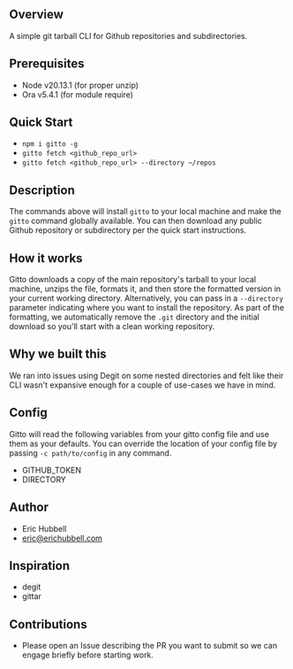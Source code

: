 ## Overview
A simple git tarball CLI for Github repositories and subdirectories.


## Prerequisites
- Node v20.13.1 (for proper unzip)
- Ora v5.4.1 (for module require)


## Quick Start
- `npm i gitto -g`
- `gitto fetch <github_repo_url>`
- `gitto fetch <github_repo_url> --directory ~/repos`


## Description
The commands above will install `gitto` to your local machine and make the `gitto` command globally available.
You can then download any public Github repository or subdirectory per the quick start instructions.


## How it works
Gitto downloads a copy of the main repository's tarball to your local machine, unzips the file, formats it, and then store the formatted version in your current working directory. Alternatively, you can pass in a `--directory` parameter indicating where you want to install the repository. As part of the formatting, we automatically remove the `.git` directory and the initial download so you'll start with a clean working repository.


## Why we built this
We ran into issues using Degit on some nested directories and felt like their CLI wasn't expansive enough for a couple of use-cases we have in mind.


## Config
Gitto will read the following variables from your gitto config file and use them as your defaults. You can override the location of your config file by passing `-c path/to/config` in any command.
- GITHUB_TOKEN
- DIRECTORY


## Author
- Eric Hubbell
- eric@erichubbell.com


## Inspiration
- degit
- gittar


## Contributions
- Please open an Issue describing the PR you want to submit so we can engage briefly before starting work.